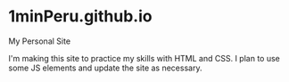 # 1minPeru.github.io
My Personal Site

I'm making this site to practice my skills with HTML and CSS. I plan to use some JS elements and update the site as necessary. 